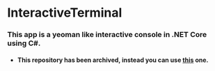 # InteractiveTerminal

### This app is a yeoman like interactive console in .NET Core using C#.

* ####  This repository has been archived, instead you can use [this](https://github.com/shahabganji/Umfrage) one.
